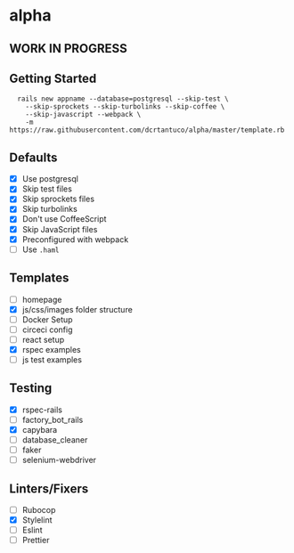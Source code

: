 # alpha

## WORK IN PROGRESS

## Getting Started

```
  rails new appname --database=postgresql --skip-test \
    --skip-sprockets --skip-turbolinks --skip-coffee \
    --skip-javascript --webpack \
    -m https://raw.githubusercontent.com/dcrtantuco/alpha/master/template.rb
```

## Defaults

- [x] Use postgresql
- [x] Skip test files
- [x] Skip sprockets files
- [x] Skip turbolinks
- [x] Don't use CoffeeScript
- [x] Skip JavaScript files
- [x] Preconfigured with webpack
- [ ] Use `.haml`

## Templates

- [ ] homepage
- [x] js/css/images folder structure
- [ ] Docker Setup
- [ ] circeci config
- [ ] react setup
- [x] rspec examples
- [ ] js test examples

## Testing

- [x] rspec-rails
- [ ] factory_bot_rails
- [x] capybara
- [ ] database_cleaner
- [ ] faker
- [ ] selenium-webdriver

## Linters/Fixers

- [ ] Rubocop
- [x] Stylelint
- [ ] Eslint
- [ ] Prettier
